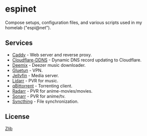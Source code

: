 # espinet

Compose setups, configuration files, and various scripts used in my homelab ("espi@net").

## Services

- [Caddy](./apps/caddy/compose.yml) - Web server and reverse proxy.
- [Cloudflare-DDNS](./apps/cloudflare-ddns/compose.yml) - Dynamic DNS record updating to Cloudflare.
- [Deemix](./apps/deemix/compose.yml) - Deezer music downloader.
- [Gluetun](./apps/gluetun/compose.yml) - VPN.
- [Jellyfin](./apps/jellyfin/compose.yml) - Media server.
- [Lidarr](./apps/lidarr/compose.yml) - PVR for music.
- [qBittorrent](./apps/qbittorrent/compose.yml) - Torrenting client.
- [Radarr](./apps/radarr/compose.yml) - PVR for anime-movies/movies.
- [Sonarr](./apps/sonarr/compose.yml) - PVR for anime/tv.
- [Syncthing](./apps/syncthing/compose.yml) - File synchronization.

## License

[Zlib][license]

[license]: LICENSE.md "Zlib"
